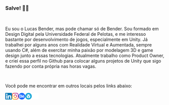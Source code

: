 ### Salve! 👋🏼

<br />

Eu sou o Lucas Bender, mas pode chamar só de Bender. Sou formado em Design Digital pela Universidade Federal de Pelotas, e me interesso bastante por desenvolvimento de jogos, especialmente em Unity. Já trabalhei por alguns anos com Realidade Virtual e Aumentada, sempre usando C#, além de exercitar minha paixão por modelagem 3D e game design junto a essas tecnologias. Atualmente trabalho como Product Owner, e criei essa perfil no Github para colocar alguns projetos de Unity que sigo fazendo por conta própria nas horas vagas.

<br />

Você pode me encontrar em outros locais pelos links abaixo:

<a href="https://www.linkedin.com/in/benderlucas/" target="_blank">
  <img src="https://raw.githubusercontent.com/benderlucas/benderlucas/main/assets/linkedin.svg" width="21px"  alt="Lucas Bender | LinkedIn" align="left" />
</a>

<a href="https://www.instagram.com/lucasbender/" target="_blank">
  <img src="https://raw.githubusercontent.com/benderlucas/benderlucas/main/assets/instagram.svg" width="21px"  alt="Lucas Bender | Instagram" align="left" />
</a>

<a href="https://www.behance.net/lucasbender" target="_blank">
  <img src="https://raw.githubusercontent.com/benderlucas/benderlucas/main/assets/behance.svg" width="21px"  alt="Lucas Bender | Behance" align="left" />
</a>

<a href="https://sketchfab.com/lucasbender" target="_blank">
  <img src="https://raw.githubusercontent.com/benderlucas/benderlucas/main/assets/sketchfab.svg" width="21px"  alt="Lucas Bender | Sketchfab" align="left" />
</a>

<a href="https://lucasbender.itch.io/" target="_blank">
  <img src="https://raw.githubusercontent.com/benderlucas/benderlucas/main/assets/itch.svg" width="21px"  alt="Lucas Bender | itch.io" align="left" />
</a>
